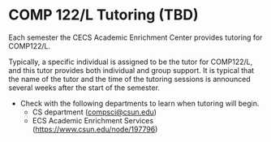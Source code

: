 # COMP 122/L Tutoring (TBD)

Each semester the CECS Academic Enrichment Center provides tutoring for COMP122/L.

Typically, a specific individual is assigned to be the tutor for COMP122/L, and this tutor provides both individual and group support.  It is typical that the name of the tutor and the time of the tutoring sessions is announced several weeks after the start of the semester.

* Check with the following departments to learn when tutoring will begin.
  - CS department (compsci@csun.edu)
  - ECS Academic Enrichment Services (https://www.csun.edu/node/197796)

